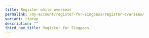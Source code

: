 ```yaml
---
title: Register while overseas
permalink: /my-account/register-for-singpass/register-overseas/
variant: tiptap
description: ""
third_nav_title: Register for Singpass
---
```


